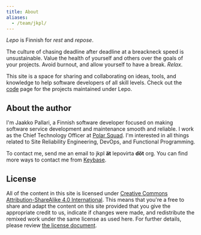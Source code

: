 ```yaml
---
title: About
aliases:
  - /team/jkpl/
---
```


*Lepo* is Finnish for *rest* and *repose*.

The culture of chasing deadline after deadline at a breackneck speed is unsustainable.
Value the health of yourself and others over the goals of your projects.
Avoid burnout, and allow yourself to have a break.
*Relax*.

This site is a space for sharing and collaborating on ideas, tools, and knowledge to help software developers of all skill levels.
Check out the [code](/code.html) page for the projects maintained under Lepo.

<!--more-->

## About the author

I'm Jaakko Pallari, a Finnish software developer focused on making software service development and maintenance smooth and reliable.
I work as the Chief Technology Officer at [Polar Squad](https://www.polarsquad.com/).
I'm interested in all things related to Site Reliability Engineering, DevOps, and Functional Programming.

To contact me, send me an email to jkpl **ät** lepovirta **döt** org.
You can find more ways to contact me from [Keybase](https://keybase.io/jkpl).

## License

All of the content in this site is licensed under
[Creative Commons Attribution-ShareAlike 4.0 International](https://creativecommons.org/licenses/by-sa/4.0/).
This means that you're a free to share and adapt the content on this site
provided that you give the appropriate credit to us, indicate if changes were made,
and redistribute the remixed work under the same license as used here.
For further details, please review [the license document](https://creativecommons.org/licenses/by-sa/4.0/legalcode).
